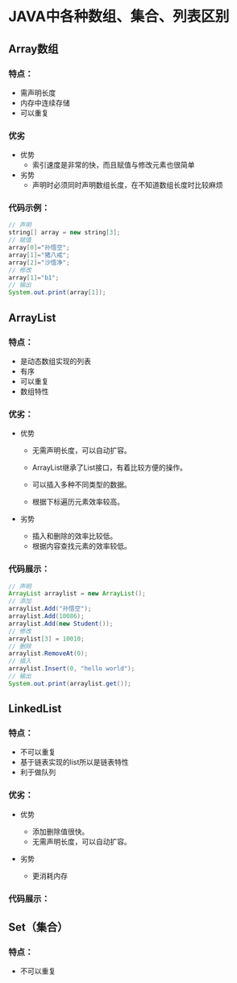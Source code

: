 # JAVA中各种数组、集合、列表区别



## Array数组

### 特点：

- 需声明长度
- 内存中连续存储
- 可以重复

### 优劣

* 优势
  * 索引速度是非常的快，而且赋值与修改元素也很简单
* 劣势
  * 声明时必须同时声明数组长度，在不知道数组长度时比较麻烦

### 代码示例：

```java
// 声明
string[] array = new string[3];
// 赋值
array[0]="孙悟空"; 
array[1]="猪八戒"; 
array[2]="沙悟净";
// 修改
array[1]="b1";
// 输出
System.out.print(array[1]);
```



## ArrayList

### 特点：

* 是动态数组实现的列表
* 有序
* 可以重复
* 数组特性

### 优劣：

* 优势
  * 无需声明长度，可以自动扩容。

  * ArrayList继承了List接口，有着比较方便的操作。

  * 可以插入多种不同类型的数据。

  * 根据下标遍历元素效率较高。

    

* 劣势
  * 插入和删除的效率比较低。
  * 根据内容查找元素的效率较低。

  

### 代码展示：

```java
// 声明
ArrayList arraylist = new ArrayList();
// 添加
arraylist.Add("孙悟空");
arraylist.Add(10086);
arraylist.Add(new Student());
// 修改
arraylist[3] = 10010;
// 删除
arraylist.RemoveAt(0);
// 插入
arraylist.Insert(0, "hello world");
// 输出
System.out.print(arraylist.get());
```



## LinkedList

### 特点：

- 不可以重复
- 基于链表实现的list所以是链表特性
- 利于做队列

### 优劣：

* 优势
  * 添加删除值很快。
  * 无需声明长度，可以自动扩容。

  

* 劣势

  * 更消耗内存

### 代码展示：



## Set（集合）

### 特点：

- 不可以重复




